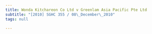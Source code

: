 ```yaml
---
title: Wonda Kitchareon Co Ltd v Greenlam Asia Pacific Pte Ltd
subtitle: "[2010] SGHC 355 / 08\_December\_2010"
tags: null

---
```


